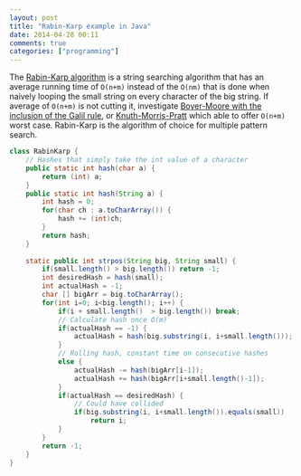 ```yaml
---
layout: post
title: "Rabin-Karp example in Java"
date: 2014-04-28 00:11
comments: true
categories: ["programming"]
---
```

The [Rabin-Karp algorithm](http://en.wikipedia.org/wiki/Rabin%E2%80%93Karp_algorithm) is a string searching algorithm that has an average running time of `O(n+m)` instead of the `O(nm)` that is done when naively looping the small string on every character of the big string. If average of `O(n+m)` is not cutting it, investigate [Boyer-Moore with the inclusion of the Galil rule](http://en.wikipedia.org/wiki/Boyer%E2%80%93Moore_string_search_algorithm#The_Galil_Rule), or [Knuth-Morris-Pratt](http://en.wikipedia.org/wiki/Knuth%E2%80%93Morris%E2%80%93Pratt_algorithm) which  able to offer `O(n+m)` worst case. Rabin-Karp is the algorithm of choice for multiple pattern search.

``` java Rabin-Karp
class RabinKarp {
    // Hashes that simply take the int value of a character
    public static int hash(char a) {
        return (int) a;
    }
    public static int hash(String a) {
        int hash = 0;
        for(char ch : a.toCharArray()) {
            hash += (int)ch;
        }
        return hash;
    }
    
    static public int strpos(String big, String small) {
        if(small.length() > big.length()) return -1;
        int desiredHash = hash(small);
        int actualHash = -1;
        char [] bigArr = big.toCharArray();
        for(int i=0; i<big.length(); i++) {
            if(i + small.length()  > big.length()) break;
            // Calculate hash once O(m)
            if(actualHash == -1) {
                actualHash = hash(big.substring(i, i+small.length()));
            }
            // Rolling hash, constant time on consecutive hashes
            else {
                actualHash -= hash(bigArr[i-1]);
                actualHash += hash(bigArr[i+small.length()-1]);
            }
            if(actualHash == desiredHash) {
                // Could have collided
                if(big.substring(i, i+small.length()).equals(small))
                    return i;
            }
        }
        return -1;
    }
}
```
